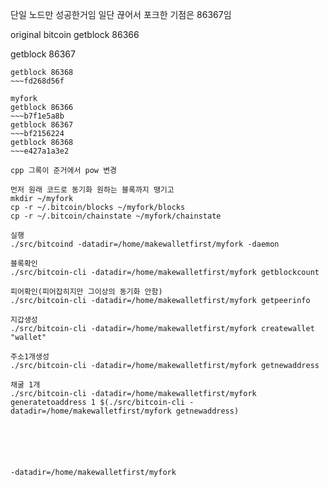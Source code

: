 단일 노드만 성공한거임
일단 끊어서 포크한 기점은 86367임

original bitcoin getblock 86366

getblock 86367
~~~bf2156224
getblock 86368
~~~fd268d56f

myfork
getblock 86366
~~~b7f1e5a8b
getblock 86367
~~~bf2156224
getblock 86368
~~~e427a1a3e2

cpp 그록이 준거에서 pow 변경

먼저 원래 코드로 동기화 원하는 블록까지 땡기고
mkdir ~/myfork
cp -r ~/.bitcoin/blocks ~/myfork/blocks
cp -r ~/.bitcoin/chainstate ~/myfork/chainstate

실행
./src/bitcoind -datadir=/home/makewalletfirst/myfork -daemon

블록확인
./src/bitcoin-cli -datadir=/home/makewalletfirst/myfork getblockcount

피어확인(피어잡히지만 그이상의 동기화 안함)
./src/bitcoin-cli -datadir=/home/makewalletfirst/myfork getpeerinfo

지갑생성
./src/bitcoin-cli -datadir=/home/makewalletfirst/myfork createwallet "wallet"

주소1개생성
./src/bitcoin-cli -datadir=/home/makewalletfirst/myfork getnewaddress

채굴 1개
./src/bitcoin-cli -datadir=/home/makewalletfirst/myfork generatetoaddress 1 $(./src/bitcoin-cli -datadir=/home/makewalletfirst/myfork getnewaddress)






-datadir=/home/makewalletfirst/myfork
